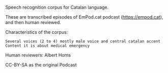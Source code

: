 
Speech recognition corpus for Catalan language. 

These are transcribed episodes of EmPod.cat podcast (https://empod.cat), and then human reviewed.

Characteristics of the corpus:

    Several voices (2 to 4) mostly male voice and central catalan accent
    Content it is about medical emergency

Human reviewers: Albert Homs

CC-BY-SA as the original Podcast
